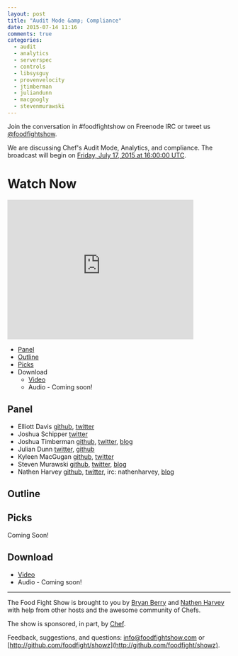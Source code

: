 ```yaml
---
layout: post
title: "Audit Mode &amp; Compliance"
date: 2015-07-14 11:16
comments: true
categories:
  - audit
  - analytics
  - serverspec
  - controls
  - libsysguy
  - provenvelocity
  - jtimberman
  - juliandunn
  - macgoogly
  - stevenmurawski
---
```


Join the conversation in #foodfightshow on Freenode IRC or tweet us [@foodfightshow](https://twitter.com/foodfightshow).

We are discussing Chef's Audit Mode, Analytics, and compliance.  The broadcast will begin on [Friday, July 17, 2015 at 16:00:00 UTC](http://www.timeanddate.com/worldclock/fixedtime.html?msg=Food+Fight+Show+94+-+Chef+Audit+Mode+%26+Compliance&iso=20150717T12&p1=1928&ah=1).

# Watch Now

<iframe width="420" height="315" src="http://www.youtube.com/embed/zcguEmLJ5y8" frameborder="0" allowfullscreen></iframe>

* [Panel](http://foodfightshow.org/2015/07/audit-mode-and-compliance.html#panel)
* [Outline](http://foodfightshow.org/2015/07/audit-mode-and-compliance.html#outline)
* [Picks](http://foodfightshow.org/2015/07/audit-mode-and-compliance.html#picks)
* Download
  * [Video](http://youtu.be/zcguEmLJ5y8)
  * Audio - Coming soon!

Panel<a name="panel"></a>
-----

* Elliott Davis [github](https://github.com/elliott-davis), [twitter](https://twitter.com/libsysguy)
* Joshua Schipper [twitter](https://twitter.com/provenvelocity)
* Joshua Timberman [github](http://github.com/jtimberman), [twitter](https://twitter.com/jtimberman), [blog](http://jtimberman.housepub.org/)
* Julian Dunn [twitter](https://twitter.com/julian_dunn), [github](https://github.com/juliandunn)
* Kyleen MacGugan [github](https://github.com/kmacgugan), [twitter](https://twitter.com/MacGoogly)
* Steven Murawski [github](https://github.com/smurawski), [twitter](https://twitter.com/stevenmurawski), [blog](http://stevenmurawski.com/)
* Nathen Harvey [github](http://github.com/nathenharvey), [twitter](http://twitter.com/nathenharvey), irc: nathenharvey, [blog](http://nathenharvey.com)


Outline<a name="outline"></a>
-------

Picks<a name="picks"></a>
-----

Coming Soon!

Download
--------
* [Video](http://youtu.be/zcguEmLJ5y8)
* Audio - Coming soon!

<hr />

The Food Fight Show is brought to you by [Bryan Berry](https://twitter.com/bryanwb) and [Nathen Harvey](https://twitter.com/nathenharvey) with help from other hosts and the awesome community of Chefs.

The show is sponsored, in part, by [Chef](http://www.getchef.com).

Feedback, suggestions, and questions:  [info@foodfightshow.com](mailto:info@foodfightshow.com) or  [http://github.com/foodfight/showz](http://github.com/foodfight/showz).
